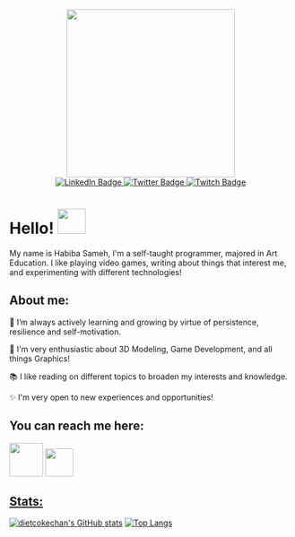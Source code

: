 <div id="header" align="center">
  <img src="https://media1.giphy.com/media/ao9DUiTKH60XS/giphy.gif?cid=ecf05e472oosxchpsljlcuupmknl2nfun1m69wt171u52e4q&rid=giphy.gif&ct=s" height="300">
</div>

<div id="badges" align="center">
  <a href="https://www.linkedin.com/in/habiba-sameh/">
    <img src="https://img.shields.io/badge/LinkedIn-darkblue?style=for-the-badge&logo=linkedin&logoColor=white" alt="LinkedIn Badge"/>
  </a>
  <a href="https://twitter.com/dietcokechan">
    <img src="https://img.shields.io/badge/Twitter-blue?style=for-the-badge&logo=twitter&logoColor=white" alt="Twitter Badge"/>
  </a>
    <a href="https://www.twitch.tv/dietcokechan">
    <img src="https://img.shields.io/badge/Twitch-blueviolet?&logo=twitch&style=for-the-badge&logoColor=white" alt="Twitch Badge"/>
  </a><br>
  <img src="https://komarev.com/ghpvc/?username=dietcokechan&style=flat-square&color=yellow" alt=""/>
</div>
<h1>
  Hello!
  <img src="https://media4.giphy.com/media/jUQnMvjMiKdgVblLrX/giphy.gif?cid=ecf05e47vrrst0bp4q62qmfci3kdnk6nwtzt0voxhkeotclu&rid=giphy.gif&ct=s" width="50px" height="45px"/>
</h1>

My name is Habiba Sameh, I'm a self-taught programmer, majored in Art Education. I like playing video games, writing about things that interest me, and experimenting with different technologies!

## About me:

🌱 I’m always actively learning and growing by virtue of persistence, resilience and self-motivation.

🌸 I'm very enthusiastic about 3D Modeling, Game Development, and all things Graphics!

📚 I like reading on different topics to broaden my interests and knowledge.

✨ I'm very open to new experiences and opportunities!

## You can reach me here:
<a href="mailto:habibasamehmosa@gmail.com"><img src="https://user-images.githubusercontent.com/68277372/168045856-4c9d41cc-e687-49db-882a-9282509b2700.png" width="60" height="60"></a>
<a href="https://www.linkedin.com/in/habiba-sameh/"><img src="https://cdn-icons-png.flaticon.com/512/1383/1383262.png" width="50" height="50"></a>

## [Stats:](https://github.com/anuraghazra/github-readme-stats)
[![dietcokechan's GitHub stats](https://github-readme-stats.vercel.app/api?username=dietcokechan&theme=omni&show_icons=true&count_private=true)](https://github.com/anuraghazra/github-readme-stats)
[![Top Langs](https://github-readme-stats.vercel.app/api/top-langs/?username=dietcokechan&theme=omni&show_icons=true&layout=compact)](https://github.com/anuraghazra/github-readme-stats)
